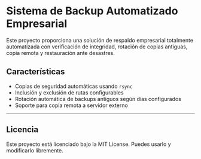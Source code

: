 # Sistema de Backup Automatizado Empresarial

Este proyecto proporciona una solución de respaldo empresarial totalmente automatizada con verificación de integridad, rotación de copias antiguas, copia remota y restauración ante desastres.

## Características

* Copias de seguridad automáticas usando `rsync`
* Inclusión y exclusión de rutas configurables
* Rotación automática de backups antiguos según días configurados
* Soporte para copia remota a servidor externo

---

## Licencia

Este proyecto está licenciado bajo la MIT License. Puedes usarlo y modificarlo libremente.
